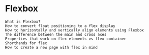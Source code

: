 # Flexbox

    What is Flexbox?
    How to convert float positioning to a flex display
    How to horizontally and vertically align elements using Flexbox
    The difference between the main and cross axes
    Properties that work on flex elements vs flex container
    Shorthands for flex
    How to create a new page with flex in mind
